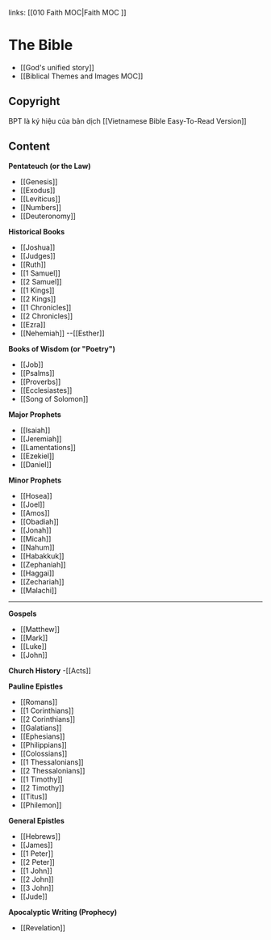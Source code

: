 links: [[010 Faith MOC|Faith MOC ]]
# The Bible
- [[God's unified story]] 
- [[Biblical Themes and Images MOC]] 

## Copyright
BPT là ký hiệu của bản dịch [[Vietnamese Bible Easy-To-Read Version]]

## Content
**Pentateuch (or the Law)**
- [[Genesis]]
- [[Exodus]]
- [[Leviticus]]
- [[Numbers]]
- [[Deuteronomy]]

**Historical Books**
- [[Joshua]]
- [[Judges]]
- [[Ruth]]
- [[1 Samuel]]
- [[2 Samuel]]
- [[1 Kings]]
- [[2 Kings]]
- [[1 Chronicles]]
- [[2 Chronicles]]
- [[Ezra]]
- [[Nehemiah]]
--[[Esther]]

**Books of Wisdom (or "Poetry")**

- [[Job]]
- [[Psalms]]
- [[Proverbs]]
- [[Ecclesiastes]]
- [[Song of Solomon]]

**Major Prophets**

- [[Isaiah]]
- [[Jeremiah]]
- [[Lamentations]]
- [[Ezekiel]]
- [[Daniel]]

**Minor Prophets**
- [[Hosea]]
- [[Joel]]
- [[Amos]]
- [[Obadiah]]
- [[Jonah]]
- [[Micah]]
- [[Nahum]]
- [[Habakkuk]]
- [[Zephaniah]]
- [[Haggai]]
- [[Zechariah]]
- [[Malachi]]

***
**Gospels**
- [[Matthew]]
- [[Mark]]
- [[Luke]]
- [[John]]

**Church History**
-[[Acts]]

**Pauline Epistles**
- [[Romans]]
- [[1 Corinthians]]
- [[2 Corinthians]]
- [[Galatians]]
- [[Ephesians]]
- [[Philippians]]
- [[Colossians]]
- [[1 Thessalonians]]
- [[2 Thessalonians]]
- [[1 Timothy]]
- [[2 Timothy]]
- [[Titus]]
- [[Philemon]]

**General Epistles**
- [[Hebrews]]
- [[James]]
- [[1 Peter]]
- [[2 Peter]]
- [[1 John]]
- [[2 John]]
- [[3 John]]
- [[Jude]]

**Apocalyptic Writing (Prophecy)**
- [[Revelation]]